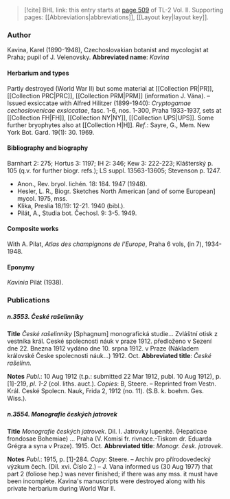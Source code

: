 > [!cite] BHL link: this entry starts at [page 509](https://www.biodiversitylibrary.org/page/33068751) of TL-2 Vol. II.
> Supporting pages: [[Abbreviations|abbreviations]], [[Layout key|layout key]].

### Author

Kavina, Karel (1890-1948), Czechoslovakian botanist and mycologist at Praha; pupil of J. Velenovsky. 
**Abbreviated name**: *Kavina*

#### Herbarium and types

Partly destroyed (World War II) but some material at [[Collection PR|PR]], [[Collection PRC|PRC]], [[Collection PRM|PRM]] (information J. Vána). – Issued exsiccatae with Alfred Hilitzer (1899-1940): *Cryptogamae cechoslovenicae exsiccatae*, fasc. 1-6, nos. 1-300, Praha 1933-1937, sets at [[Collection FH|FH]], [[Collection NY|NY]], [[Collection UPS|UPS]]. Some further bryophytes also at [[Collection H|H]].
*Ref*.: Sayre, G., Mem. New York Bot. Gard. 19(1): 30. 1969.

#### Bibliography and biography

Barnhart 2: 275; Hortus 3: 1197; IH 2: 346; Kew 3: 222-223; Klášterský p. 105 (q.v. for further biogr. refs.); LS suppl. 13563-13605; Stevenson p. 1247.
- Anon., Rev. bryol. lichén. 18: 184. 1947 (1948).
- Hesler, L. R., Biogr. Sketches North American \[and of some European\] mycol. 1975, mss.
- Klika, Preslia 18/19: 12-21. 1940 (bibl.).
- Pilát, A., Studia bot. Čechosl. 9: 3-5. 1949.

#### Composite works

With A. Pilat, *Atlas des champignons de l'Europe*, Praha 6 vols, (in 7), 1934-1948.

#### Eponymy

*Kavinia* Pilát (1938).

### Publications

##### n.3553. České rašelinníky

**Title**
*České rašelinníky* \[Sphagnum\] monografická studie... Zvláštní otisk z vestníka král. Ceské spolecnosti náuk v praze 1912. předloženo v Sezení dne 22. Bnezna 1912 vydáno dne 10. srpna 1912. v Praze (Nákladem královské Česke spolecnosti náuk...) 1912. Oct.
**Abbreviated title**: *České rašelinn.*

**Notes**
*Publ*.: 10 Aug 1912 (t.p.: submitted 22 Mar 1912, publ. 10 Aug 1912), p. \[1\]-219, *pl. 1-2* (col. liths. auct.). *Copies*: B, Steere. – Reprinted from Vestn. Král. Ceské Spolecn. Nauk, Frida 2, 1912 (no. 11). (S.B. k. boehm. Ges. Wiss.).

##### n.3554. Monografie českých jatrovek

**Title**
*Monografie českých jatrovek*. Dil. I. Jatrovky lupenité. (Hepaticae frondosae Bohemiae) ... Praha (V. Komisi fr. rivnace.-Tiskom dr. Eduarda Grégra a syna v Praze). 1915. Oct.
**Abbreviated title**: *Monogr. česk. jatrovek*.

**Notes**
*Publ*.: 1915, p. \[1\]-284. *Copy*: Steere. – Archiv pro přírodovedecký výzkum čech. (Dil. xvi. Číslo 2.) – J. Vana informed us (30 Aug 1977) that part 2 (foliose hep.) was never finished; if there was any mss. it must have been incomplete. Kavina's manuscripts were destroyed along with his private herbarium during World War II.

